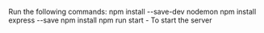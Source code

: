 Run  the following commands:
npm install --save-dev nodemon
npm install express --save
npm install
npm run start  - To start the server
